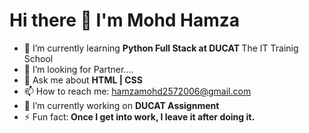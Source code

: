 <h1>Hi there 👋 I'm Mohd Hamza</h1>

- 🌱 I’m currently learning <b>Python Full Stack at DUCAT </b>The IT Trainig School
- 🤔 I’m looking for Partner....
- 💬 Ask me about <b>HTML | CSS</b>
- 📫 How to reach me: hamzamohd2572006@gmail.com
- 🔭 I’m currently working on <b>DUCAT Assignment</b>
- ⚡ Fun fact:<b> Once I get into work, I leave it after doing it. </b>

